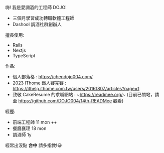 嗨! 我是愛調酒的工程師 DOJO!
- 三個月學習成功轉職軟體工程師
- Dashool 調酒社群創辦人

擅長使用:
- Rails
- Nextjs
- TypeScript

作品:
- 個人部落格 : https://chendojo004.com/ 
- 2023 IThome 鐵人賽完賽 : https://ithelp.ithome.com.tw/users/20161807/articles?page=1
- 致敬 CakeResume 的求職網站 : ~https://readmee.org/~ (目前已關站，請至 https://github.com/DOJO004/14th-READMee 觀看)

經歷:
- 前端工程師 11 mon ++
- 餐廳襄理 18 mon 
- 調酒師 1y

經常出沒點 **台中**
請多指教!😀
